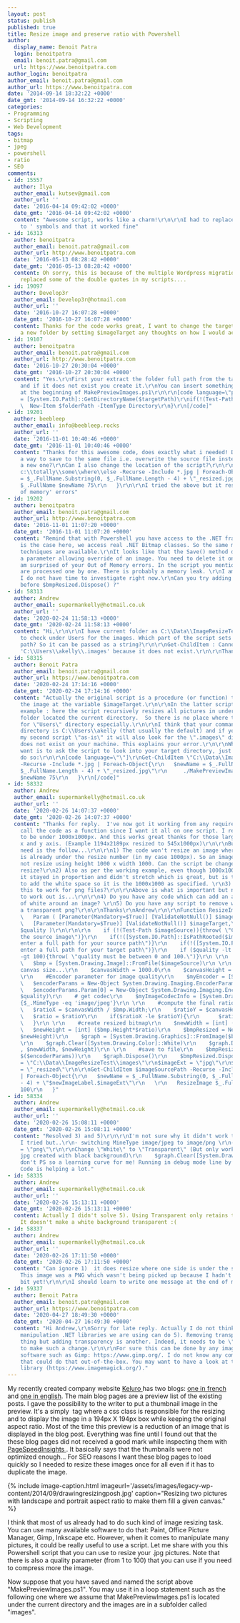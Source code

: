 ```yaml
---
layout: post
status: publish
published: true
title: Resize image and preserve ratio with Powershell
author:
  display_name: Benoit Patra
  login: benoitpatra
  email: benoit.patra@gmail.com
  url: https://www.benoitpatra.com
author_login: benoitpatra
author_email: benoit.patra@gmail.com
author_url: https://www.benoitpatra.com
date: '2014-09-14 18:32:22 +0000'
date_gmt: '2014-09-14 16:32:22 +0000'
categories:
- Programming
- Scripting
- Web Development
tags:
- bitmap
- jpeg
- powershell
- ratio
- SEO
comments:
- id: 15557
  author: Ilya
  author_email: kutsev@gmail.com
  author_url: ''
  date: '2016-04-14 09:42:02 +0000'
  date_gmt: '2016-04-14 09:42:02 +0000'
  content: "Awesome script, works like a charm!\r\n\r\nI had to replace all '&amp;quot'
    to ' symbols and that it worked fine"
- id: 16313
  author: benoitpatra
  author_email: benoit.patra@gmail.com
  author_url: http://www.benoitpatra.com
  date: '2016-05-13 08:28:42 +0000'
  date_gmt: '2016-05-13 08:28:42 +0000'
  content: Oh sorry, this is because of the multiple Wordpress migrations some &quote
    replaced some of the double quotes in my scripts....
- id: 19097
  author: Develop3r
  author_email: Develop3r@hotmail.com
  author_url: ''
  date: '2016-10-27 16:07:28 +0000'
  date_gmt: '2016-10-27 16:07:28 +0000'
  content: Thanks for the code works great, I want to change the target output to
    a new folder by setting $imageTarget any thoughts on how I would achieve this
- id: 19107
  author: benoitpatra
  author_email: benoit.patra@gmail.com
  author_url: http://www.benoitpatra.com
  date: '2016-10-27 20:30:04 +0000'
  date_gmt: '2016-10-27 20:30:04 +0000'
  content: "Yes.\r\nFirst your extract the folder full path from the target file name
    and if it does not exist you create it.\r\nYou can insert something like that
    at the beginning of MakePreviewImages.ps1\r\n\r\n[code language=\"powershell\"]\r\n$folderPath
    = [System.IO.Path]::GetDirectoryName($targetPath)\r\nif(!(Test-Path $folderPath)){\r\n
    \  New-Item $folderPath -ItemType Directory\r\n}\r\n[/code]"
- id: 19201
  author: beebleep
  author_email: info@beebleep.rocks
  author_url: ''
  date: '2016-11-01 10:40:46 +0000'
  date_gmt: '2016-11-01 10:40:46 +0000'
  content: "Thanks for this awesome code, does exactly what i needed! Do you btw know
    a way to save to the same file i.e. overwrite the source file instead of creating
    a new one?\r\nCan I also change the location of the script?\r\n\r\nGet-ChildItem
    c:\\totally\\some\\where\\else -Recurse -Include *.jpg | Foreach-Object{\r\n   $newName
    = $_.FullName.Substring(0, $_.FullName.Length - 4) + \"_resized.jpg\"\r\n     c:\\mylocation\\MakePreviewImages.ps1
    $_.FullName $newName 75\r\n   }\r\n\r\nI tried the above but it resulted in 'out
    of memory' errors"
- id: 19202
  author: benoitpatra
  author_email: benoit.patra@gmail.com
  author_url: http://www.benoitpatra.com
  date: '2016-11-01 11:07:20 +0000'
  date_gmt: '2016-11-01 11:07:20 +0000'
  content: "Remind that with Powershell you have access to the .NET framework. This
    is the case here, we access real .NET Bitmap classes. So the same methods and
    techniques are available.\r\nIt looks like that the Save() method does not contain
    a parameter allowing override of an image. You need to delete it on the disk first\r\nhttp://stackoverflow.com/questions/8905714/overwrite-existing-image\r\n\r\nI
    am surprised of your Out of Memory errors. In the script you mention, the images
    are processed one by one. There is probably a memory leak. \r\nI am sorry but
    I do not have time to investigate right now.\r\nCan you try adding $graph.Dispose()
    before $bmpResized.Dispose() ?"
- id: 58313
  author: Andrew
  author_email: supermankelly@hotmail.co.uk
  author_url: ''
  date: '2020-02-24 11:58:13 +0000'
  date_gmt: '2020-02-24 11:58:13 +0000'
  content: "Hi,\r\n\r\nI have current folder as C:\\Data\\ImageResizeTest but seems
    to check under Users for the images. Which part of the script sets the source
    path? So it can be passed as a string?\r\n\r\nGet-ChildItem : Cannot find path
    'C:\\Users\\akelly\\.images' because it does not exist.\r\n\r\nThank you!\r\nAndrew"
- id: 58315
  author: Benoit Patra
  author_email: benoit.patra@gmail.com
  author_url: https://www.benoitpatra.com
  date: '2020-02-24 17:14:16 +0000'
  date_gmt: '2020-02-24 17:14:16 +0000'
  content: "Actually the original script is a procedure (or function) that writes
    the image at the variable $imageTarget.\r\n\r\nIn the latter script I give a small
    example : here the script recursively resizes all pictures in under the \".images\"
    folder located the current directory.  So there is no place where the script looks
    for \"Users\" directory especially.\r\n\r\nI think that your command line current
    directory is C:\\Users\\akelly (that usually the default) and if you have taken
    my second script \"as-is\" it will also look for the \".images\" directory that
    does not exist on your machine. This explains your error.\r\n\r\nWhat you probably
    want is to ask the script to look into your target directory, just tell it to
    do so:\r\n\r\n[code language=\"\"]\r\nGet-ChildItem \"C:\\Data\\ImageResizeTest\"
    -Recurse -Include *.jpg | Foreach-Object{\r\n   $newName = $_.FullName.Substring(0,
    $_.FullName.Length - 4) + \"_resized.jpg\"\r\n     ./MakePreviewImages.ps1 $_.FullName
    $newName 75\r\n   }\r\n[/code]"
- id: 58332
  author: Andrew
  author_email: supermankelly@hotmail.co.uk
  author_url: ''
  date: '2020-02-26 14:07:37 +0000'
  date_gmt: '2020-02-26 14:07:37 +0000'
  content: "Thanks for reply.  I've now got it working from any required folder and
    call the code as a function since I want it all on one script. I require images
    to be under 1000x1000px. And this works great thanks for those larger on both
    x and y axis. (Example 1194x2189px resized to 545x1000px)\r\n\r\nBut what I currently
    need is the follow...\r\n\r\n1) The code won't resize an image where one axis
    is already under the resize number (in my case 1000px). So an image 600x1500 will
    not resize using height 1000 x width 1000. Can the script be changed to do the
    resize?\r\n2) Also as per the working example, even though 1000x1000 was hard-code
    it stayed in proportion and didn't stretch which is great, but is there an option
    to add the white space so it is the 1000x1000 as specified. \r\n3) How can I change
    this to work for png files?\r\n\r\nAbove is what is important but next on my list
    to work out is...\r\n\r\n4) Do you have any code which can add an additional 30px
    of white around an image? \r\n5) Do you have any script to remove white and make
    a transparent png?\r\n\r\nThanks\r\nAndrew\r\n\r\nFunction ResizeImage(){\r\n
    \   Param ( [Parameter(Mandatory=$True)] [ValidateNotNull()] $imageSource,\r\n
    \   [Parameter(Mandatory=$True)] [ValidateNotNull()] $imageTarget,\r\n    [Parameter(Mandatory=$true)][ValidateNotNull()]
    $quality )\r\n\r\n\r\n    if (!(Test-Path $imageSource)){throw( \"Cannot find
    the source image\")}\r\n    if(!([System.IO.Path]::IsPathRooted($imageSource))){throw(\"please
    enter a full path for your source path\")}\r\n    if(!([System.IO.Path]::IsPathRooted($imageTarget))){throw(\"please
    enter a full path for your target path\")}\r\n    if ($quality -lt 0 -or $quality
    -gt 100){throw( \"quality must be between 0 and 100.\")}\r\n \r\n    [void][System.Reflection.Assembly]::LoadWithPartialName(\"System.Drawing\")\r\n
    \   $bmp = [System.Drawing.Image]::FromFile($imageSource)\r\n \r\n    #hardcoded
    canvas size...\r\n    $canvasWidth = 1000.0\r\n    $canvasHeight = 1000.0\r\n
    \r\n    #Encoder parameter for image quality\r\n    $myEncoder = [System.Drawing.Imaging.Encoder]::Quality\r\n
    \   $encoderParams = New-Object System.Drawing.Imaging.EncoderParameters(1)\r\n
    \   $encoderParams.Param[0] = New-Object System.Drawing.Imaging.EncoderParameter($myEncoder,
    $quality)\r\n    # get codec\r\n    $myImageCodecInfo = [System.Drawing.Imaging.ImageCodecInfo]::GetImageEncoders()|where
    {$_.MimeType -eq 'image/jpeg'}\r\n \r\n    #compute the final ratio to use\r\n
    \   $ratioX = $canvasWidth / $bmp.Width;\r\n    $ratioY = $canvasHeight / $bmp.Height;\r\n
    \   $ratio = $ratioY\r\n    if($ratioX -le $ratioY){\r\n      $ratio = $ratioX\r\n
    \   }\r\n \r\n    #create resized bitmap\r\n    $newWidth = [int] ($bmp.Width*$ratio)\r\n
    \   $newHeight = [int] ($bmp.Height*$ratio)\r\n    $bmpResized = New-Object System.Drawing.Bitmap($newWidth,
    $newHeight)\r\n    $graph = [System.Drawing.Graphics]::FromImage($bmpResized)\r\n
    \r\n    $graph.Clear([System.Drawing.Color]::White)\r\n    $graph.DrawImage($bmp,0,0
    , $newWidth, $newHeight)\r\n \r\n    #save to file\r\n    $bmpResized.Save($imageTarget,$myImageCodecInfo,
    $($encoderParams))\r\n    $graph.Dispose()\r\n    $bmpResized.Dispose()\r\n    $bmp.Dispose()\r\n}\r\n\r\n$imageSourcePath
    = \"C:\\Data\\ImageResizeTest\\images\"\r\n$imageExt = \"jpg\"\r\n$newImageLabel
    = \"_resized\"\r\n\r\nGet-ChildItem $imageSourcePath -Recurse -Include *.$imageExt
    | Foreach-Object{\r\n   $newName = $_.FullName.Substring(0, $_.FullName.Length
    - 4) + \"$newImageLabel.$imageExt\"\r\n   \r\n   ResizeImage $_.FullName $newName
    100\r\n   }"
- id: 58334
  author: Andrew
  author_email: supermankelly@hotmail.co.uk
  author_url: ''
  date: '2020-02-26 15:08:11 +0000'
  date_gmt: '2020-02-26 15:08:11 +0000'
  content: "Resolved 3) and 5)\r\n\r\nI'm not sure why it didn't work the first time
    I tried but..\r\n- switching MineType image/jpeg to image/png \r\n- Change $imageExt
    = \"png\"\r\n\r\nChange \"White\" to \"Transparent\" (But only works for png as
    jpg created with black background)\r\n    $graph.Clear([System.Drawing.Color]::Transparent)\r\n\r\nI
    don't PS so a learning curve for me! Running in debug mode line by line in VS
    Code is helping a lot."
- id: 58335
  author: Andrew
  author_email: supermankelly@hotmail.co.uk
  author_url: ''
  date: '2020-02-26 15:13:11 +0000'
  date_gmt: '2020-02-26 15:13:11 +0000'
  content: Actually I didn't solve 5). Using Transparent only retains transparency.
    It doesn't make a white background transparent :(
- id: 58337
  author: Andrew
  author_email: supermankelly@hotmail.co.uk
  author_url: ''
  date: '2020-02-26 17:11:50 +0000'
  date_gmt: '2020-02-26 17:11:50 +0000'
  content: "Can ignore 1)  it does resize where one side is under the specified size.
    This image was a PNG which wasn't being picked up because I hadn't solved that
    bit yet!\r\n\r\nI should learn to write one message at the end of my day, I know!"
- id: 59337
  author: Benoit Patra
  author_email: benoit.patra@gmail.com
  author_url: https://www.benoitpatra.com
  date: '2020-04-27 18:49:30 +0000'
  date_gmt: '2020-04-27 16:49:30 +0000'
  content: "Hi Andrew,\r\nSorry for late reply. Actually I do not think the image
    manipulation .NET libraries we are using can do 5). Removing transparency is one
    thing but adding transparency is another. Indeed, it needs to be \"smart somewhere\"
    to make such a change.\r\n\r\nFor sure this can be done by any image manipulation
    software such as Gimp: https://www.gimp.org/. I do not know any commandline solution
    that could do that out-of-the-box. You may want to have a look at the imagemagick
    library (https://www.imagemagick.org/)."
---
```

My recently created company website <a href="http://www.keluro.com">Keluro </a>has two blogs: <a href="http://keluro.com/fr/blog">one in french</a> and <a href="http://www.keluro.com/blog">one in english</a>. The main blog pages are a preview list of the existing posts. I gave the possibility to the writer to put a thumbnail&nbsp;image in the preview. It's a simply <img /> tag where a css class is responsible for the resizing and to display the image in a 194px X 194px box while keeping the original aspect ratio. Most of the time this preview is a reduction of an image that is displayed in the blog post. Everything was fine until I found out that the these blog pages did not received a good mark while inspecting them with <a title="Page Speed Insights" href="http://developers.google.com/speed/pagespeed/insights/">PageSpeedInsights </a>. It basically says that the thumbnails were not optimized enough... For SEO reasons I want these blog pages to load quickly so I needed to resize these images once for all even if it has to duplicate the image.

{% include image-caption.html imageurl='/assets/images/legacy-wp-content/2014/09/drawingresizingposh.jpg'  caption="Resizing two pictures with landscape and portrait aspect ratio to make them fill a given canvas." %}

I think that most of us already had&nbsp;to do such kind of image resizing task. You can use many available software to do that: Paint, Office Picture Manager, Gimp, Inkscape etc. However, when it comes to manipulate&nbsp;many pictures, it could be really useful to use a script. Let me share with you this Powershell script that you can use to resize your .jpg pictures. Note that there is also a quality parameter (from 1 to 100) that you can use if you need to compress more the image.

<script src="https://gist.github.com/bpatra/22678266076663c4b594daa56f69c383.js"></script>

Now suppose that you have saved and named the script above "MakePreviewImages.ps1". You may use it in a loop statement such as the following one where we assume that MakePreviewImages.ps1 is located under the current directory and the images are in a subfolder called "images".

<script src="https://gist.github.com/bpatra/efba7d86edad94a8f2c9039e599f5255.js"></script>

